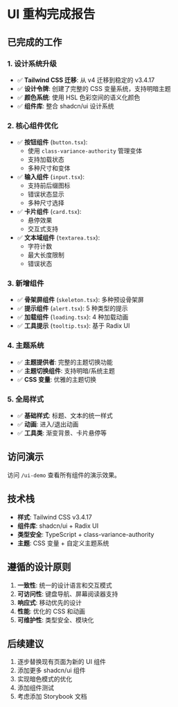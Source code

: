 # UI 重构完成报告

## 已完成的工作

### 1. 设计系统升级
- ✅ **Tailwind CSS 迁移**: 从 v4 迁移到稳定的 v3.4.17
- ✅ **设计令牌**: 创建了完整的 CSS 变量系统，支持明暗主题
- ✅ **颜色系统**: 使用 HSL 色彩空间的语义化颜色
- ✅ **组件库**: 整合 shadcn/ui 设计系统

### 2. 核心组件优化
- ✅ **按钮组件** (`button.tsx`): 
  - 使用 `class-variance-authority` 管理变体
  - 支持加载状态
  - 多种尺寸和变体
- ✅ **输入组件** (`input.tsx`):
  - 支持前后缀图标
  - 错误状态显示
  - 多种尺寸选择
- ✅ **卡片组件** (`card.tsx`):
  - 悬停效果
  - 交互式支持
- ✅ **文本域组件** (`textarea.tsx`):
  - 字符计数
  - 最大长度限制
  - 错误状态

### 3. 新增组件
- ✅ **骨架屏组件** (`skeleton.tsx`): 多种预设骨架屏
- ✅ **提示组件** (`alert.tsx`): 5 种类型的提示
- ✅ **加载组件** (`loading.tsx`): 4 种加载动画
- ✅ **工具提示** (`tooltip.tsx`): 基于 Radix UI

### 4. 主题系统
- ✅ **主题提供者**: 完整的主题切换功能
- ✅ **主题切换组件**: 支持明暗/系统主题
- ✅ **CSS 变量**: 优雅的主题切换

### 5. 全局样式
- ✅ **基础样式**: 标题、文本的统一样式
- ✅ **动画**: 进入/退出动画
- ✅ **工具类**: 渐变背景、卡片悬停等

## 访问演示
访问 `/ui-demo` 查看所有组件的演示效果。

## 技术栈
- **样式**: Tailwind CSS v3.4.17
- **组件库**: shadcn/ui + Radix UI
- **类型安全**: TypeScript + class-variance-authority
- **主题**: CSS 变量 + 自定义主题系统

## 遵循的设计原则
1. **一致性**: 统一的设计语言和交互模式
2. **可访问性**: 键盘导航、屏幕阅读器支持
3. **响应式**: 移动优先的设计
4. **性能**: 优化的 CSS 和动画
5. **可维护性**: 类型安全、模块化

## 后续建议
1. 逐步替换现有页面为新的 UI 组件
2. 添加更多 shadcn/ui 组件
3. 实现暗色模式的优化
4. 添加组件测试
5. 考虑添加 Storybook 文档